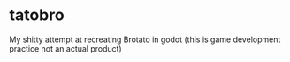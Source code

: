 # tatobro
My shitty attempt at recreating Brotato in godot (this is game development practice not an actual product)

